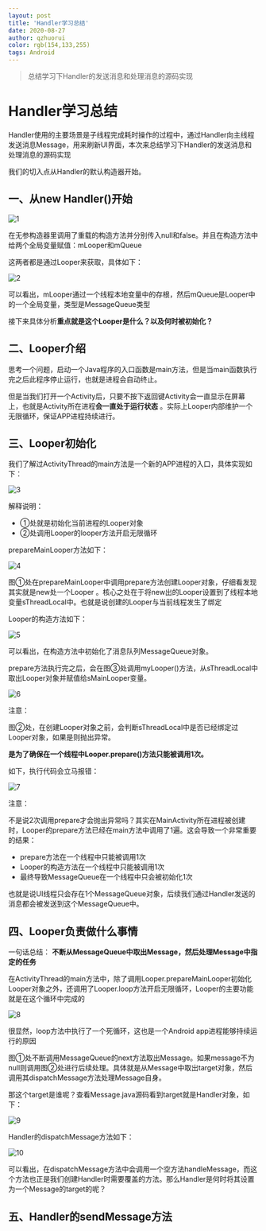 ```yaml
---
layout: post
title: 'Handler学习总结'
date: 2020-08-27
author: qzhuorui
color: rgb(154,133,255)
tags: Android
---
```




> 总结学习下Handler的发送消息和处理消息的源码实现

# Handler学习总结

Handler使用的主要场景是子线程完成耗时操作的过程中，通过Handler向主线程发送消息Message，用来刷新UI界面，本次来总结学习下Handler的发送消息和处理消息的源码实现

我们的切入点从Handler的默认构造器开始。

## 一、从new Handler()开始

![1](/screenshot/Handler学习总结/1.png)

在无参构造器里调用了重载的构造方法并分别传入null和false。并且在构造方法中给两个全局变量赋值：mLooper和mQueue

这两者都是通过Looper来获取，具体如下：

![2](/screenshot/Handler学习总结/2.png)

可以看出，mLooper通过一个线程本地变量中的存根，然后mQueue是Looper中的一个全局变量，类型是MessageQueue类型

接下来具体分析**重点就是这个Looper是什么？以及何时被初始化？**

## 二、Looper介绍

思考一个问题，启动一个Java程序的入口函数是main方法，但是当main函数执行完之后此程序停止运行，也就是进程会自动终止。

但是当我们打开一个Activity后，只要不按下返回键Activity会一直显示在屏幕上，也就是Activity所在进程**会一直处于运行状态** 。实际上Looper内部维护一个无限循环，保证APP进程持续进行。

## 三、Looper初始化

我们了解过ActivityThread的main方法是一个新的APP进程的入口，具体实现如下：

![3](/screenshot/Handler学习总结/3.png)

解释说明：

- ①处就是初始化当前进程的Looper对象
- ②处调用Looper的looper方法开启无限循环

prepareMainLooper方法如下：

![4](/screenshot/Handler学习总结/4.png)

图①处在prepareMainLooper中调用prepare方法创建Looper对象，仔细看发现其实就是new处一个Looper 。核心之处在于将new出的Looper设置到了线程本地变量sThreadLocal中。也就是说创建的Looper与当前线程发生了绑定

Looper的构造方法如下：

![5](/screenshot/Handler学习总结/5.png)

可以看出，在构造方法中初始化了消息队列MessageQueue对象。

prepare方法执行完之后，会在图③处调用myLooper()方法，从sThreadLocal中取出Looper对象并赋值给sMainLooper变量。

![6](/screenshot/Handler学习总结/6.png)

注意：

图②处，在创建Looper对象之前，会判断sThreadLocal中是否已经绑定过Looper对象，如果是则抛出异常。

**是为了确保在一个线程中Looper.prepare()方法只能被调用1次。**

如下，执行代码会立马报错：

![7](/screenshot/Handler学习总结/7.png)

注意：

不是说2次调用prepare才会抛出异常吗？其实在MainActivity所在进程被创建时，Looper的prepare方法已经在main方法中调用了1遍。这会导致一个非常重要的结果：

- prepare方法在一个线程中只能被调用1次
- Looper的构造方法在一个线程中只能被调用1次
- 最终导致MessageQueue在一个线程中只会被初始化1次

也就是说UI线程只会存在1个MessageQueue对象，后续我们通过Handler发送的消息都会被发送到这个MessageQueue中。

## 四、Looper负责做什么事情

一句话总结： **不断从MessageQueue中取出Message，然后处理Message中指定的任务**

在ActivityThread的main方法中，除了调用Looper.prepareMainLooper初始化Looper对象之外，还调用了Looper.loop方法开启无限循环，Looper的主要功能就是在这个循环中完成的

![8](/screenshot/Handler学习总结/8.png)

很显然，loop方法中执行了一个死循环，这也是一个Android app进程能够持续运行的原因

图①处不断调用MessageQueue的next方法取出Message。如果message不为null则调用图②处进行后续处理。具体就是从Message中取出target对象，然后调用其dispatchMessage方法处理Message自身。

那这个target是谁呢？查看Message.java源码看到target就是Handler对象，如下：

![9](/screenshot/Handler学习总结/9.png)

Handler的dispatchMessage方法如下：

![10](/screenshot/Handler学习总结/10.png)

可以看出，在dispatchMessage方法中会调用一个空方法handleMessage，而这个方法也正是我们创建Handler时需要覆盖的方法。那么Handler是何时将其设置为一个Message的target的呢？

## 五、Handler的sendMessage方法























